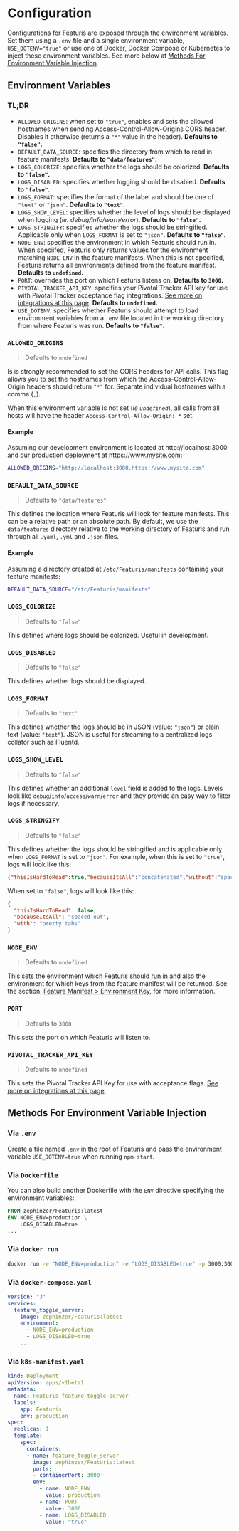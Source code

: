 # Configuration

Configurations for Featuris are exposed through the environment variables. Set them using a `.env` file and a single environment variable, `USE_DOTENV="true"` or use one of Docker, Docker Compose or Kubernetes to inject these environment variables. See more below at [Methods For Environment Variable Injection](#methods-for-environment-variable-injection).

## Environment Variables

### TL;DR

- `ALLOWED_ORIGINS`: when set to `"true"`, enables and sets the allowed hostnames when sending Access-Control-Allow-Origins CORS header. Disables it otherwise (returns a `"*"` value in the header). **Defaults to `"false"`.**
- `DEFAULT_DATA_SOURCE`: specifies the directory from which to read in feature manifests. **Defaults to `"data/features"`.**
- `LOGS_COLORIZE`: specifies whether the logs should be colorized. **Defaults to `"false"`.**
- `LOGS_DISABLED`: specifies whether logging should be disabled. **Defaults to `"false"`.**
- `LOGS_FORMAT`: specifies the format of the label and should be one of `"text"` or `"json"`. **Defaults to `"text"`.**
- `LOGS_SHOW_LEVEL`: specifies whether the level of logs should be displayed when logging (*ie. debug/info/warn/error*). **Defaults to `"false"`.**
- `LOGS_STRINGIFY`: specifies whether the logs should be stringified. Applicable only when `LOGS_FORMAT` is set to `"json"`. **Defaults to `"false"`.**
- `NODE_ENV`: specifies the environment in which Featuris should run in. When speciifed, Featuris only returns values for the environment matching `NODE_ENV` in the feature manifests. When this is not specified, Featuris returns all environments defined from the feature manifest. **Defaults to `undefined`.**
- `PORT`: overrides the port on which Featuris listens on. **Defaults to `3000`.**
- `PIVOTAL_TRACKER_API_KEY`: specifies your Pivotal Tracker API key for use with Pivotal Tracker acceptance flag integrations. [See more on integrations at this page](integrations.md). **Defaults to `undefined`.**
- `USE_DOTENV`: specifies whether Featuris should attempt to load environment variables from a `.env` file located in the working directory from where Featuris was run. **Defaults to `"false"`.**

### `ALLOWED_ORIGINS`
> Defaults to `undefined`

Is is strongly recommended to set the CORS headers for API calls. This flag allows you to set the hostnames from which the Access-Control-Allow-Origin headers should return `"*"` for. Separate individual hostnames with a comma (`,`).

When this environment variable is not set (*ie `undefined`*), all calls from all hosts will have the header `Access-Control-Allow-Origin: *` set.

#### Example
Assuming our development environment is located at http://localhost:3000 and our production deployment at https://www.mysite.com:

```bash
ALLOWED_ORIGINS="http://localhost:3000,https://www.mysite.com"
```

### `DEFAULT_DATA_SOURCE`
> Defaults to `"data/features"`

This defines the location where Featuris will look for feature manifests. This can be a relative path or an absolute path. By default, we use the `data/features` directory relative to the working directory of Featuris and run through all `.yaml`, `.yml` and `.json` files.

#### Example
Assuming a directory created at `/etc/Featuris/manifests` containing your feature manifests:

```bash
DEFAULT_DATA_SOURCE="/etc/Featuris/manifests"
```

### `LOGS_COLORIZE`
> Defaults to `"false"`

This defines where logs should be colorized. Useful in development.

### `LOGS_DISABLED`
> Defaults to `"false"`

This defines whether logs should be displayed.

### `LOGS_FORMAT`
> Defaults to `"text"`

This defines whether the logs should be in JSON (value: `"json"`) or plain text (value: `"text"`). JSON is useful for streaming to a centralized logs collator such as Fluentd.

### `LOGS_SHOW_LEVEL`
> Defaults to `"false"`

This defines whether an additional `level` field is added to the logs. Levels look like `debug`/`info`/`access`/`warn`/`error` and they provide an easy way to filter logs if necessary.

### `LOGS_STRINGIFY`
> Defaults to `"false"`

This defines whether the logs should be stringified and is applicable only when `LOGS_FORMAT` is set to `"json"`. For example, when this is set to `"true"`, logs will look like this:

```json
{"thisIsHardToRead":true,"becauseItsAll":"concatenated","without":"spaces"}
```

When set to `"false"`, logs will look like this:

```json
{
  "thisIsHardToRead": false,
  "becauseItsAll": "spaced out",
  "with": "pretty tabs"
}
```

### `NODE_ENV`
> Defaults to `undefined`

This sets the environment which Featuris should run in and also the environment for which keys from the feature manifest will be returned. See the section, [Feature Manifest > Environment Key](feature-manifests.md#environment-key), for more information.

### `PORT`
> Defaults to `3000`

This sets the port on which Featuris will listen to.

### `PIVOTAL_TRACKER_API_KEY`
> Defaults to `undefined`

This sets the Pivotal Tracker API Key for use with acceptance flags. [See more on integrations at this page](integrations.md).

## Methods For Environment Variable Injection

### Via `.env`
Create a file named `.env` in the root of Featuris and pass the environment variable `USE_DOTENV=true` when running `npm start`.

### Via `Dockerfile`
You can also build another Dockerfile with the `ENV` directive specifying the environment variables:

```Dockerfile
FROM zephinzer/Featuris:latest
ENV NODE_ENV=production \
    LOGS_DISABLED=true
...
```

### Via `docker run`

```bash
docker run -e "NODE_ENV=production" -e "LOGS_DISABLED=true" -p 3000:3000 zephinzer/Featuris:latest
```

### Via `docker-compose.yaml`

```yaml
version: "3"
services:
  feature_toggle_server:
    image: zephinzer/Featuris:latest
    environment:
      - NODE_ENV=production
      - LOGS_DISABLED=true
    ...
```

### Via `k8s-manifest.yaml`

```yaml
kind: Deployment
apiVersion: apps/v1beta1
metadata:
  name: Featuris-feature-toggle-server
  labels:
    app: Featuris
    env: production
spec:
  replicas: 1
  template:
    spec:
      containers:
      - name: feature_toggle_server
        image: zephinzer/Featuris:latest
        ports:
        - containerPort: 3000
        env:
          - name: NODE_ENV
            value: production
          - name: PORT
            value: 3000
          - name: LOGS_DISABLED
            value: "true"
```